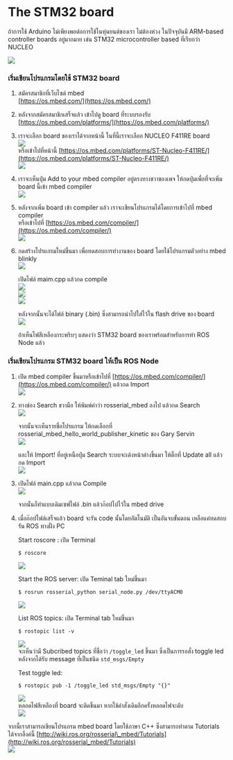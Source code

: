 # The STM32 board

ถ้าการใช้ Arduino ไม่เพียงพอต่อการใช้ในหุ่นยนต์ของเรา ไม่ต้องห่วง ในปัจจุบันมี ARM-based controller boards อยู่มากมาย เช่น STM32 microcontroller based ที่เรียกว่า NUCLEO

![](/assets/mbed_0.jpg)

### เริ่มเขียนโปรแกรมโดยใช้ STM32 board

1. สมัครสมาชิกที่เว็บไซต์ mbed  
   [https://os.mbed.com/](https://os.mbed.com/)

2. หลังจากสมัครสมาชิกเสร็จแล้ว เข้าไปดู board ที่ระบบรองรับ  
   [https://os.mbed.com/platforms/](https://os.mbed.com/platforms/)

3. เราจะเลือก board ของเราได้จากหน้านี้ ในที่นี้เราจะเลือก NUCLEO F411RE board  
   ![](/assets/mbed_1.png)  
   หรือเข้าไปที่หน้านี้ [https://os.mbed.com/platforms/ST-Nucleo-F411RE/](https://os.mbed.com/platforms/ST-Nucleo-F411RE/)  
   ![](/assets/mbed_2.png)

4. เราจะเห็นปุ่ม Add to your mbed compiler อยู่ตรงทางขวาของเพจ ให้กดปุ่มเพื่อที่จะเพิ่ม board นี้เข้า mbed compiler   
   ![](/assets/mbed_3.png)

5. หลังจากเพิ่ม board เข้า compiler แล้ว เราจะเขียนโปรแกรมได้โดยการเข้าไปที่ mbed compiler  
   หรือเข้าไปที่ [https://os.mbed.com/compiler/](https://os.mbed.com/compiler/)  
   ![](/assets/mbed_4.png)

6. กดสร้างโปรแกรมใหม่ขึ้นมา เพื่อทดสอบการทำงานของ board โดยใช้โปรแกรมตัวอย่าง mbed blinkly  
   ![](/assets/mbed_5.png)

   เปิดไฟล์ maim.cpp แล้วกด compile  
   ![](/assets/mbed_6.png)  
   ![](/assets/mbed_7.png)  
   ![](/assets/mbed_8.png)

   หลังจากนั้นจะได้ไฟล์ binary \(.bin\) ซึ่งสามารถนำไปใส่ไว้ใน flash drive ของ board  
   ![](/assets/mbed_9.png)

   ถ้าเห็นไฟสีเหลืองกระพริบๆ แสดงว่า STM32 board ของเราพร้อมสำหรับการทำ ROS Node แล้ว

### เริ่มเขียนโปรแกรม STM32 board ให้เป็น ROS Node

1. เปิด mbed compiler ขึ้นมาหรือเข้าไปที่ [https://os.mbed.com/compiler/](https://os.mbed.com/compiler/) แล้วกด Import  
   ![](/assets/mbed_10.png)

2. ทางช่อง Search ขวามือ ให้พิมพ์คำว่า rosserial\_mbed ลงไป แล้วกด Search  
   ![](/assets/mbed_11.png)

   จากนั้นจะเห็นรายชื่อโปรแกรม ให้กดเลือกที่ rosserial\_mbed\_hello\_world\_publisher\_kinetic ของ Gary Servin  
   ![](/assets/mbed_12.png)

   และให้ Import! ที่อยู่เหนือปุ่ม Search ระบบจะเด้งหน้าต่างขึ้นมา ให้ติ๊กที่ Update all แล้วกด Import  
   ![](/assets/mbed_13.png)

3. เปิดไฟล์ main.cpp แล้วกด Compile  
   ![](/assets/mbed_14.png)

   จากนั้นก็ทำแบบเดิมเซฟไฟล์ .bin แล้วก๊อปไปไว้ใน mbed drive

4. เมื่อก๊อปไฟล์เสร็จแล้ว board จะรัน code นั้นโดยอัตโนมัติ เป็นอันจบขั้นตอน เหลือแค่ทดสอบรัน ROS ทางฝั่ง PC

   Start roscore : เปิด Terminal

   ```
   $ roscore
   ```

   ![](/assets/mbed_15.png)

   Start the ROS server: เปิด Teminal tab ใหม่ขึ้นมา

   ```
   $ rosrun rosserial_python serial_node.py /dev/ttyACM0
   ```

   ![](/assets/mbed_16.png)

   List ROS topics: เปิด Terminal tab ใหม่ขึ้นมา

   ```
   $ rostopic list -v
   ```

   ![](/assets/mbed_17.png)  
   จะเห็นว่ามี Subcribed topics ที่ชื่อว่า `/toggle_led` ขึ้นมา ซึ่งเป็นการรอสั่ง toggle led หลังจากได้รับ message ที่เป็นชนิด `std_msgs/Empty`

   Test toggle led:

   ```
   $ rostopic pub -1 /toggle_led std_msgs/Empty "{}"
   ```

   ![](/assets/mbed_18.png)  
   หลอดไฟสีเหลืองที่ board จะติดขึ้นมา หากใช้คำสั่งเดิมอีกครั้งหลอดไฟจะดับ  
   ![](/assets/mbed_19.png)

จากนี้เราสามารถเขียนโปรแกรม mbed board โดยใช้ภาษา C++ ซึ่งสามารถทำตาม Tutorials ได้จากลิ้งค์นี้ [http://wiki.ros.org/rosserial\_mbed/Tutorials](http://wiki.ros.org/rosserial_mbed/Tutorials)  
![](/assets/mbed_20.png)

